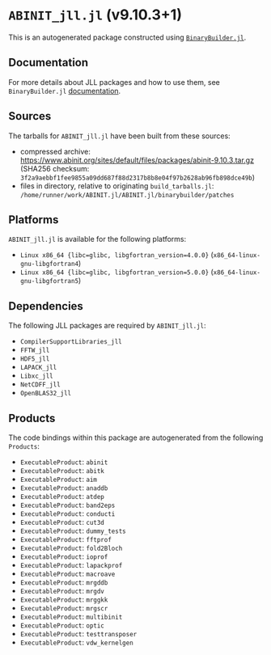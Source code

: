 # `ABINIT_jll.jl` (v9.10.3+1)

This is an autogenerated package constructed using [`BinaryBuilder.jl`](https://github.com/JuliaPackaging/BinaryBuilder.jl).

## Documentation

For more details about JLL packages and how to use them, see `BinaryBuilder.jl` [documentation](https://docs.binarybuilder.org/stable/jll/).

## Sources

The tarballs for `ABINIT_jll.jl` have been built from these sources:

* compressed archive: https://www.abinit.org/sites/default/files/packages/abinit-9.10.3.tar.gz (SHA256 checksum: `3f2a9aebbf1fee9855a09dd687f88d2317b8b8e04f97b2628ab96fb898dce49b`)
* files in directory, relative to originating `build_tarballs.jl`: `/home/runner/work/ABINIT.jl/ABINIT.jl/binarybuilder/patches`

## Platforms

`ABINIT_jll.jl` is available for the following platforms:

* `Linux x86_64 {libc=glibc, libgfortran_version=4.0.0}` (`x86_64-linux-gnu-libgfortran4`)
* `Linux x86_64 {libc=glibc, libgfortran_version=5.0.0}` (`x86_64-linux-gnu-libgfortran5`)

## Dependencies

The following JLL packages are required by `ABINIT_jll.jl`:

* `CompilerSupportLibraries_jll`
* `FFTW_jll`
* `HDF5_jll`
* `LAPACK_jll`
* `Libxc_jll`
* `NetCDFF_jll`
* `OpenBLAS32_jll`

## Products

The code bindings within this package are autogenerated from the following `Products`:

* `ExecutableProduct`: `abinit`
* `ExecutableProduct`: `abitk`
* `ExecutableProduct`: `aim`
* `ExecutableProduct`: `anaddb`
* `ExecutableProduct`: `atdep`
* `ExecutableProduct`: `band2eps`
* `ExecutableProduct`: `conducti`
* `ExecutableProduct`: `cut3d`
* `ExecutableProduct`: `dummy_tests`
* `ExecutableProduct`: `fftprof`
* `ExecutableProduct`: `fold2Bloch`
* `ExecutableProduct`: `ioprof`
* `ExecutableProduct`: `lapackprof`
* `ExecutableProduct`: `macroave`
* `ExecutableProduct`: `mrgddb`
* `ExecutableProduct`: `mrgdv`
* `ExecutableProduct`: `mrggkk`
* `ExecutableProduct`: `mrgscr`
* `ExecutableProduct`: `multibinit`
* `ExecutableProduct`: `optic`
* `ExecutableProduct`: `testtransposer`
* `ExecutableProduct`: `vdw_kernelgen`
